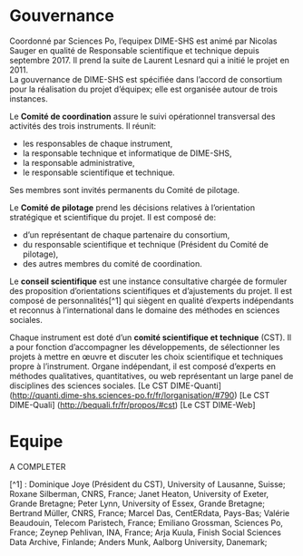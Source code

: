 # Gouvernance
Coordonné par Sciences Po, l’equipex DIME-SHS est animé par Nicolas Sauger en qualité de Responsable scientifique et technique depuis septembre 2017. Il prend la suite de Laurent Lesnard qui a initié le projet en 2011.<br>
La gouvernance de DIME-SHS est spécifiée dans l’accord de consortium pour la réalisation du projet d’équipex; elle est organisée autour de trois instances.

Le **Comité de coordination** assure le suivi opérationnel transversal des activités des trois instruments. Il réunit:
- les responsables de chaque instrument,
- la responsable technique et informatique de DIME-SHS,
- la responsable administrative,
- le responsable scientifique et technique.

Ses membres sont invités permanents du Comité de pilotage.

Le **Comité de pilotage** prend les décisions relatives à l’orientation stratégique et scientifique du projet. Il est composé de:
- d’un représentant de chaque partenaire du consortium,
- du responsable scientifique et technique (Président du Comité de pilotage),
- des autres membres du comité de coordination.

Le **conseil scientifique** est une instance consultative chargée de formuler des proposition d’orientations scientifiques et d’ajustements du projet. Il est composé de personnalités[^1] qui siègent en qualité d’experts indépendants et reconnus à l’international dans le domaine des méthodes en sciences sociales.

Chaque instrument est doté d’un **comité scientifique et technique** (CST). Il a pour fonction d’accompagner les développements, de sélectionner les projets à mettre en œuvre et discuter les choix scientifique et techniques propre à l’instrument. Organe indépendant, il est composé d’experts en méthodes qualitatives, quantitatives, ou web représentant un large panel de disciplines des sciences sociales.
[Le CST DIME-Quanti] (http://quanti.dime-shs.sciences-po.fr/fr/lorganisation/#790)
[Le CST DIME-Quali] (http://bequali.fr/fr/propos/#cst)
[Le CST DIME-Web]

# Equipe
A COMPLETER

[^1] : Dominique Joye (Président du CST), University of Lausanne, Suisse;
Roxane Silberman, CNRS, France;
Janet Heaton, University of Exeter, Grande Bretagne;
Peter Lynn, University of Essex, Grande Bretagne;
Bertrand Müller, CNRS, France;
Marcel Das, CentERdata, Pays-Bas;
Valérie Beaudouin, Telecom Paristech, France;
Emiliano Grossman, Sciences Po, France;
Zeynep Pehlivan, INA, France;
Arja Kuula, Finish Social Sciences Data Archive, Finlande;
Anders Munk, Aalborg University, Danemark;
